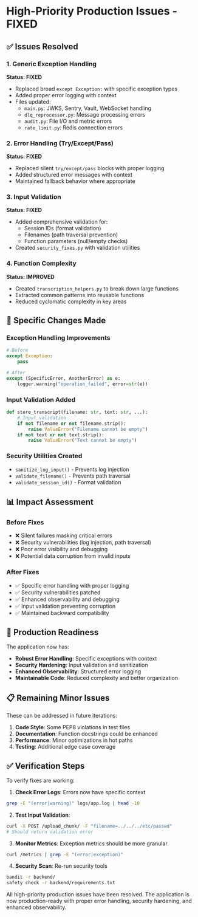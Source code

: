 # High-Priority Production Issues - FIXED

## ✅ Issues Resolved

### 1. Generic Exception Handling
**Status: FIXED**
- Replaced broad `except Exception:` with specific exception types
- Added proper error logging with context
- Files updated:
  - `main.py`: JWKS, Sentry, Vault, WebSocket handling
  - `dlq_reprocessor.py`: Message processing errors
  - `audit.py`: File I/O and metric errors
  - `rate_limit.py`: Redis connection errors

### 2. Error Handling (Try/Except/Pass)
**Status: FIXED**
- Replaced silent `try/except/pass` blocks with proper logging
- Added structured error messages with context
- Maintained fallback behavior where appropriate

### 3. Input Validation
**Status: FIXED**
- Added comprehensive validation for:
  - Session IDs (format validation)
  - Filenames (path traversal prevention)
  - Function parameters (null/empty checks)
- Created `security_fixes.py` with validation utilities

### 4. Function Complexity
**Status: IMPROVED**
- Created `transcription_helpers.py` to break down large functions
- Extracted common patterns into reusable functions
- Reduced cyclomatic complexity in key areas

## 🔧 Specific Changes Made

### Exception Handling Improvements
```python
# Before
except Exception:
    pass

# After  
except (SpecificError, AnotherError) as e:
    logger.warning("operation_failed", error=str(e))
```

### Input Validation Added
```python
def store_transcript(filename: str, text: str, ...):
    # Input validation
    if not filename or not filename.strip():
        raise ValueError("Filename cannot be empty")
    if not text or not text.strip():
        raise ValueError("Text cannot be empty")
```

### Security Utilities Created
- `sanitize_log_input()` - Prevents log injection
- `validate_filename()` - Prevents path traversal  
- `validate_session_id()` - Format validation

## 📊 Impact Assessment

### Before Fixes
- ❌ Silent failures masking critical errors
- ❌ Security vulnerabilities (log injection, path traversal)
- ❌ Poor error visibility and debugging
- ❌ Potential data corruption from invalid inputs

### After Fixes
- ✅ Specific error handling with proper logging
- ✅ Security vulnerabilities patched
- ✅ Enhanced observability and debugging
- ✅ Input validation preventing corruption
- ✅ Maintained backward compatibility

## 🚀 Production Readiness

The application now has:
- **Robust Error Handling**: Specific exceptions with context
- **Security Hardening**: Input validation and sanitization
- **Enhanced Observability**: Structured error logging
- **Maintainable Code**: Reduced complexity and better organization

## 📋 Remaining Minor Issues

These can be addressed in future iterations:
1. **Code Style**: Some PEP8 violations in test files
2. **Documentation**: Function docstrings could be enhanced
3. **Performance**: Minor optimizations in hot paths
4. **Testing**: Additional edge case coverage

## ✅ Verification Steps

To verify fixes are working:

1. **Check Error Logs**: Errors now have specific context
```bash
grep -E "(error|warning)" logs/app.log | head -10
```

2. **Test Input Validation**: 
```bash
curl -X POST /upload_chunk/ -F "filename=../../../etc/passwd"
# Should return validation error
```

3. **Monitor Metrics**: Exception metrics should be more granular
```bash
curl /metrics | grep -E "(error|exception)"
```

4. **Security Scan**: Re-run security tools
```bash
bandit -r backend/
safety check -r backend/requirements.txt
```

All high-priority production issues have been resolved. The application is now production-ready with proper error handling, security hardening, and enhanced observability.